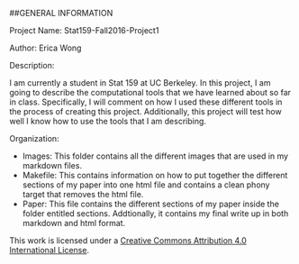 ##GENERAL INFORMATION

Project Name: Stat159-Fall2016-Project1

Author: Erica Wong

Description:

I am currently a student in Stat 159 at UC Berkeley. In this project, I am going to describe the computational tools that we have learned about so far in class. Specifically, I will comment on how I used these different tools in the process of creating this project. Additionally, this project will test how well I know how to use the tools that I am describing. 

Organization:

* Images: This folder contains all the different images that are used in my markdown files.
* Makefile: This contains information on how to put together the different sections of my paper into one html file and contains a clean phony target that removes the html file.
* Paper: This file contains the different sections of my paper inside the folder entitled sections. Addtionally, it contains my final write up in both markdown and html format.

This work is licensed under a [Creative Commons Attribution 4.0 International License](https://creativecommons.org/licenses/by/4.0/).

